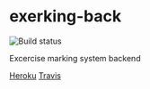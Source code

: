 # exerking-back
![Build status](https://travis-ci.org/jelmnainen/exerking-back.svg?branch=master)

Excercise marking system backend

[Heroku](http://exerking.herokuapp.com/)
[Travis](https://travis-ci.org/jelmnainen/exerking-back)
